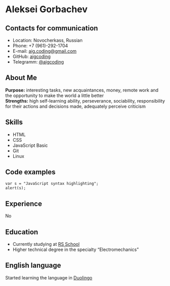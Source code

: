 # Aleksei Gorbachev

## Contacts for communication

* Location: Novocherkass, Russian
* Phone: +7 (961)-292-1704
* E-mail: aig.coding@gmail.com
* GitHub: [aigcoding](https://github.com/aigcoding)
* Telegramm: [@aigcoding](https://t.me/aigcoding)

## About Me

**Purpose:** interesting tasks, new acquaintances, money, remote work and the opportunity to make the world a little better<br>
**Strengths:** high self-learning ability, perseverance, sociability, responsibility for their actions and decisions made, adequately perceive criticism

## Skills

* HTML
* CSS
* JavaScript Basic
* Git
* Linux

## Code examples
    var s = "JavaScript syntax highlighting";
    alert(s);

## Experience
No

## Education

* Currently studying at [RS School](https://rs.school/)
* Higher technical degree in the specialty “Electromechanics”

## English language
Started learning the language in [Duolingo](https://www.duolingo.com/)


